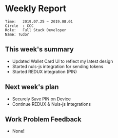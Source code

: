 # Weekly Report 
```
Time: 	2019.07.25 ~ 2019.08.01
Circle	: CCC
Role:	Full Stack Developer
Name: Tudor
```
## This week's summary

- Updated Wallet Card UI to reflect my latest design
- Started nuls-js integration for sending tokens
- Started REDUX integration (PIN)

## Next week's plan

- Securely Save PIN on Device
- Continue REDUX & Nuls-js Integrations

## Work Problem Feedback

- None!

